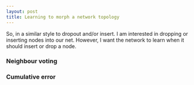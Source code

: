 ```yaml
---
layout: post
title: Learning to morph a network topology
---
```


So, in a similar style to dropout and/or insert. I am interested in dropping or inserting nodes into our net. However, I want the network to learn when it should insert or drop a node.

### Neighbour voting



### Cumulative error